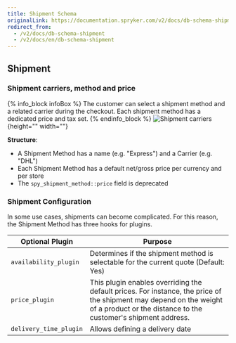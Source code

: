 ```yaml
---
title: Shipment Schema
originalLink: https://documentation.spryker.com/v2/docs/db-schema-shipment
redirect_from:
  - /v2/docs/db-schema-shipment
  - /v2/docs/en/db-schema-shipment
---
```



## Shipment

### Shipment carriers, method and price

{% info_block infoBox %}
The customer can select a shipment method and a related carrier during the checkout. Each shipment method has a dedicated price and tax set.
{% endinfo_block %}
![Shipment carriers](https://spryker.s3.eu-central-1.amazonaws.com/docs/Developer+Guide/Database+Schema+Guide/Shipment+Schema/shipment-carriers.png){height="" width=""}

**Structure**:

* A Shipment Method has a name (e.g. "Express") and a Carrier (e.g. "DHL")
* Each Shipment Method has a default net/gross price per currency and per store
* The `spy_shipment_method::price` field is deprecated

### Shipment Configuration

In some use cases, shipments can become complicated. For this reason, the Shipment Method has three hooks for plugins.

| Optional Plugin | Purpose |
| --- | --- |
|  `availability_plugin` | Determines if the shipment method is selectable for the current quote (Default: Yes) |
|  `price_plugin` | This plugin enables overriding the default prices. For instance, the price of the shipment may depend on the weight of a product or the distance to the customer's shipment address. |
|  `delivery_time_plugin` | Allows defining a delivery date |


